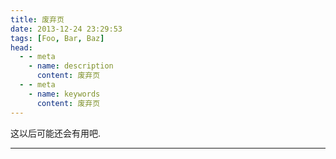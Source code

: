 ```yaml
---
title: 废弃页
date: 2013-12-24 23:29:53
tags: [Foo, Bar, Baz]
head:
  - - meta
    - name: description
      content: 废弃页
  - - meta
    - name: keywords
      content: 废弃页
---
```


这以后可能还会有用吧.

---

